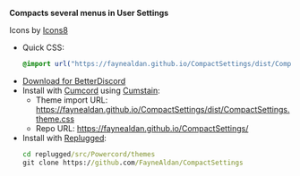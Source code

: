 **Compacts several menus in User Settings**

Icons by [Icons8]

- Quick CSS:
  ```css
  @import url("https://faynealdan.github.io/CompactSettings/dist/CompactSettings.theme.css");
  ```
- [Download for BetterDiscord](https://faynealdan.github.io/CompactSettings/dist/CompactSettings.theme.css)
- Install with [Cumcord] using [Cumstain]:
  - Theme import URL: <https://faynealdan.github.io/CompactSettings/dist/CompactSettings.theme.css>
  - Repo URL: <https://faynealdan.github.io/CompactSettings/>
- Install with [Replugged]:
  ```cmd
  cd replugged/src/Powercord/themes
  git clone https://github.com/FayneAldan/CompactSettings
  ```

[icons8]: https://icons8.com/
[cumcord]: https://cumcord.com/
[cumstain]: https://yellowsink.github.io/cc-plugins/#cumstain
[replugged]: https://github.com/replugged-org/replugged
